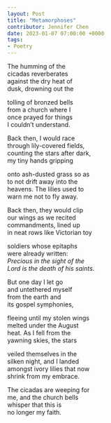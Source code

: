 ```yaml
---
layout: Post
title: "Metamorphoses"
contributor: Jennifer Chen
date: 2023-01-07 07:00:00 +0000
tags: 
- Poetry
---
```

The humming of the <br />
cicadas reverberates<br />
against the dry heat of<br />
dusk, drowning out the

tolling of bronzed bells<br />
from a church where I<br />
once prayed for things<br />
I couldn’t understand. 

Back then, I would race <br />
through lily-covered fields,<br />
counting the stars after dark,<br />
my tiny hands gripping

onto ash-dusted grass so as <br />
to not drift away into the <br />
heavens. The lilies used to <br />
warn me not to fly away. 

Back then, they would clip<br />
our wings as we recited<br />
commandments, lined up <br />
in neat rows like Victorian toy

soldiers whose epitaphs<br />
were already written: <br />
<em>Precious in the sight of the</em><br />
<em>Lord is the death of his saints.</em>

But one day I let go <br />
and untethered myself<br />
from the earth and<br />
its gospel symphonies, 

fleeing until my stolen wings <br />
melted under the August<br />
heat. As I fell from the<br />
yawning skies, the stars 

veiled themselves in the <br />
silken night, and I landed<br />
amongst ivory lilies that now<br />
shrink from my embrace.

The cicadas are weeping for<br />
me, and the church bells <br />
whisper that this is<br />
no longer my faith.
